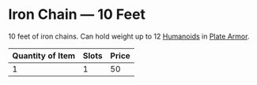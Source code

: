 # Iron Chain — 10 Feet

10 feet of iron chains. Can hold weight up to 12 [Humanoids](../../../Resources%20for%20GMs/Creature%20Types/Humanoid.md) in [Plate Armor](../../Armor/Mundane%20Armor/Plate%20Armor.md).

| Quantity of Item |  Slots | Price |
| ---------------- | ------ | ----- |
| 1                | 1      | 50    |
